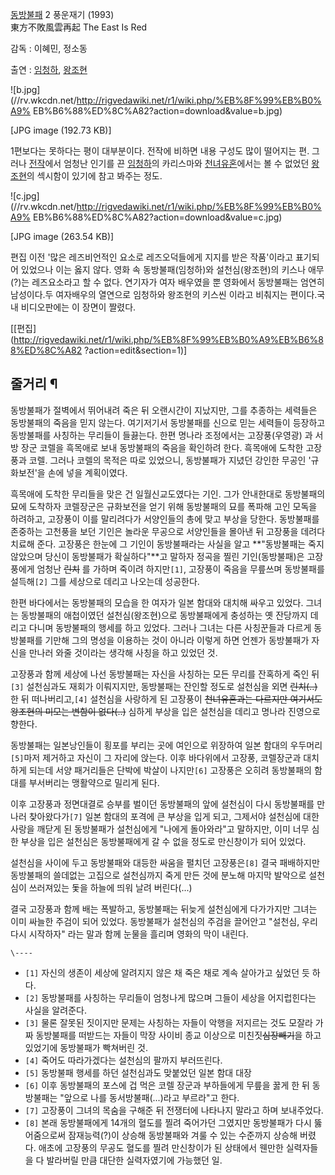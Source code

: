 [동방불패](%EB%8F%99%EB%B0%A9%EB%B6%88%ED%8C%A8.md) 2 풍운재기 (1993)  
東方不敗風雲再起 The East Is Red

감독 : 이혜민, 정소동

출연 : [임청하](%EC%9E%84%EC%B2%AD%ED%95%98.md),
[왕조현](%EC%99%95%EC%A1%B0%ED%98%84.md)

![b.jpg](//rv.wkcdn.net/http://rigvedawiki.net/r1/wiki.php/%EB%8F%99%EB%B0%A9%
EB%B6%88%ED%8C%A82?action=download&value=b.jpg)

[JPG image (192.73 KB)]

1편보다는 못하다는 평이 대부분이다. 전작에 비하면 내용 구성도 많이 떨어지는 편. 그러나
[전작](%EB%8F%99%EB%B0%A9%EB%B6%88%ED%8C%A8.md)에서 엄청난 인기를 끈
[임청하](%EC%9E%84%EC%B2%AD%ED%95%98.md)의 카리스마와
[천녀유혼](%EC%B2%9C%EB%85%80%EC%9C%A0%ED%98%BC.md)에서는 볼 수 없었던
[왕조현](%EC%99%95%EC%A1%B0%ED%98%84.md)의 섹시함이 있기에 참고 봐주는 정도.

![c.jpg](//rv.wkcdn.net/http://rigvedawiki.net/r1/wiki.php/%EB%8F%99%EB%B0%A9%
EB%B6%88%ED%8C%A82?action=download&value=c.jpg)

[JPG image (263.54 KB)]

편집 이전 '많은 레즈비언적인 요소로 레즈오덕들에게 지지를 받은 작품'이라고 표기되어 있었으나 이는 옳지 않다. 영화 속 동방불패(임청하)와
설천심(왕조현)의 키스나 애무(?)는 레즈요소라고 할 수 없다. 연기자가 여자 배우였을 뿐 영화에서 동방불패는 엄연히 남성이다.두 여자배우의
열연으로 임청하와 왕조현의 키스씬 이라고 비춰지는 편이다.국내 비디오판에는 이 장면이 짤렸다.

[[편집](http://rigvedawiki.net/r1/wiki.php/%EB%8F%99%EB%B0%A9%EB%B6%88%ED%8C%A82
?action=edit&section=1)]

## 줄거리 ¶

  

동방불패가 절벽에서 뛰어내려 죽은 뒤 오랜시간이 지났지만, 그를 추종하는 세력들은 동방불패의 죽음을 믿지 않는다. 여기저기서 동방불패를
신으로 믿는 세력들이 등장하고 동방불패를 사칭하는 무리들이 들끓는다. 한편 명나라 조정에서는 고장풍(우영광) 과 서방 장군 코렐을 흑목애로
보내 동방불패의 죽음을 확인하려 한다. 흑목애에 도착한 고장풍과 코렐. 그러나 코렐의 목적은 따로 있었으니, 동방불패가 지녔던 강인한 무공인
'규화보전'을 손에 넣을 계획이였다.

  

흑목애에 도착한 무리들을 맞은 건 일월신교도였다는 기인. 그가 안내한대로 동방불패의 묘에 도착하자 코렐장군은 규화보전을 얻기 위해 동방불패의
묘를 폭파해 고인 모독을 하려하고, 고장풍이 이를 말리려다가 서양인들의 총에 맞고 부상을 당한다. 동방불패를 존중하는 고천풍을 보던 기인은
놀라운 무공으로 서양인들을 몰아낸 뒤 고장풍을 데려다 치료해 준다. 고장풍은 한눈에 그 기인이 동방불패라는 사실을 알고 **"동방불패는 죽지
않았으며 당신이 동방불패가 확실하다"**고 말하자 정곡을 찔린 기인(동방불패)은 고장풍에게 엄청난 <del>린치</del> 를 가하며 죽이려
하지만`[1]`, 고장풍이 죽음을 무릎쓰며 동방불패를 설득해`[2]` 그를 세상으로 데리고 나오는데 성공한다.

  

한편 바다에서는 동방불패의 모습을 한 여자가 일본 함대와 대치해 싸우고 있었다. 그녀는 동방불패의 애첩이였던 설천심(왕조현)으로 동방불패에게
충성하는 옛 잔당까지 데리고 다니며 동방불패의 행세를 하고 있었다. 그러나 그녀는 다른 사칭꾼들과 다르게 동방불패를 기만해 그의 명성을
이용하는 것이 아니라 이렇게 하면 언젠가 동방불패가 자신을 만나러 와줄 것이라는 생각해 사칭을 하고 있었던 것.

  

고장풍과 함께 세상에 나선 동방불패는 자신을 사칭하는 모든 무리를 잔혹하게 죽인 뒤`[3]` 설천심과도 재회가 이뤄지지만, 동방불패는 잔인할
정도로 설천심을 외면 <del>린치(..)</del> 한 뒤 떠나버리고,`[4]` 설천심을 사랑하게 된 고장풍이 <del>천녀유혼과는
다르지만 여기서도 왕조현의 미모는 변함이 없다(..)</del> 심하게 부상을 입은 설천심을 데리고 명나라 진영으로 향한다.

  

동방불패는 일본낭인들이 횡포를 부리는 곳에 여인으로 위장하여 일본 함대의 우두머리`[5]`마저 제거하고 자신이 그 자리에 앉는다. 이후
바다위에서 고장풍, 코렐장군과 대치하게 되는데 서양 패거리들은 단박에 박살이 나지만`[6]` 고장풍은 오히려 동방불패의 함대를 부서버리는
맹활약으로 밀리게 된다.

  

이후 고장풍과 정면대결로 승부를 벌이던 동방불패의 앞에 설천심이 다시 동방불패를 만나러 찾아왔다가`[7]` 일본 함대의 포격에 큰 부상을
입게 되고, 그제서야 설천심에 대한 사랑을 깨닫게 된 동방불패가 설천심에게 "나에게 돌아와라"고 말하지만, 이미 너무 심한 부상을 입은
설천심은 동방불패에게 갈 수 없을 정도로 만신창이가 되어 있었다.

  

설천심을 사이에 두고 동방불패와 대등한 싸움을 펼치던 고장풍은`[8]` 결국 패배하지만 동방불패의 쓸데없는 고집으로 설천심까지 죽게 만든
것에 분노해 마지막 발악으로 설천심이 쓰러져있는 돛을 하늘에 띄워 날려 버린다(...)

  

결국 고장풍과 함께 배는 폭발하고, 동방불패는 뒤늦게 설천심에게 다가가지만 그녀는 이미 싸늘한 주검이 되어 있었다. 동방불패가 설천심의
주검을 끌어안고 "설천심, 우리 다시 시작하자" 라는 말과 함께 눈물을 흘리며 영화의 막이 내린다.

`\----`

  * `[1]` 자신의 생존이 세상에 알려지지 않은 채 죽은 채로 계속 살아가고 싶었던 듯 하다.
  * `[2]` 동방불패를 사칭하는 무리들이 엄청나게 많으며 그들이 세상을 어지럽힌다는 사실을 알려준다.
  * `[3]` 물론 잘못된 짓이지만 문제는 사칭하는 자들이 악행을 저지르는 것도 모잘라 가짜 동방불패를 떠받드는 자들이 막장 사이비 종교 이상으로 미친짓<del>심장빼기</del>을 하고 있었기에 동방불패가 빡쳐버린 것.
  * `[4]` 죽어도 따라가겠다는 설천심의 팔까지 부러뜨린다.
  * `[5]` 동방불패 행세를 하던 설천심과도 맞붙었던 일본 함대 대장
  * `[6]` 이후 동방불패의 포스에 겁 먹은 코렐 장군과 부하들에게 무릎을 꿇게 한 뒤 동방불패는 "앞으로 나를 동서방불패(...)라고 부르라"고 한다.
  * `[7]` 고장풍이 그녀의 목숨을 구해준 뒤 전쟁터에 나타나지 말라고 하며 보내주었다.
  * `[8]` 본래 동방불패에게 14개의 혈도를 찔려 죽어가던 그였지만 동방불패가 다시 뚫어줌으로써 잠재능력(?)이 상승해 동방불패와 겨룰 수 있는 수준까지 상승해 버렸다. 애초에 고장풍의 무공도 혈도를 찔려 만신창이가 된 상태에서 웬만한 실력자들을 다 발라버릴 만큼 대단한 실력자였기에 가능했던 일.

